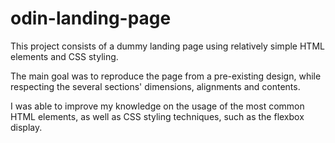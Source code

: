 # odin-landing-page
This project consists of a dummy landing page using relatively simple HTML elements and CSS styling.

The main goal was to reproduce the page from a pre-existing design, while respecting the several sections' dimensions, alignments and contents.

I was able to improve my knowledge on the usage of the most common HTML elements, as well as CSS styling techniques, such as the flexbox display.
